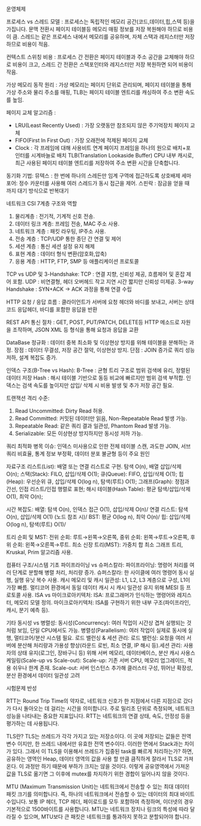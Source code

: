 운영체제

프로세스  vs 스레드 모델 :
프로세스는 독립적인 메모리 공간(코드,데이터,힙,스텍 등)을 가집니다.
문맥 전환시 페이지 테이블등 메모리 매핑 정보를 저장 복원해야 하므로 비용이 큼.
스레드는 같은 프로세스 내에서 메모리를 공유하며, 자체 스택과 레지스터만 저장하므로 비용이 적음.

컨텍스트 스위칭 비용 : 
프로세스 간 전환은 페이지 테이블과 주소 공간을 교체해야 하므로 비용이 크고, 
스레드 간 전환은 스택포인터와 레지스터만 저장 복원하면 되어 비용이 작음.

가상 메모리 동작 원리 :
가상 메모리는 페이지 단위로 관리되며, 페이지 테이블을 통해 가상 주소와 물리 주소를 매핑,
TLB는 페이지 테이블 엔트리를 캐싱하여 주소 변환 속도를 높임.

페이지 교체 알고리즘 :
 - LRU(Least Recently Used) :  가장 오랫동안 참조되지 않은 주기억장치 페이지 교체
 - FIFO(First In First Out) : 가장 오래전에 적제된 페이지 교체
 - Clock : 각 프레임에 대해 사용비트 연계 페이지 프레임을 하나의 원으로 배치+포인터를 시계바늘로 배치
TLB(Translation Lookaside Buffer)
CPU 내부 캐시로, 최근 사용된 페이지 테이블 엔트리를 저장하여 주소 변환 시간을 단축합니다.

동기화 기법:
뮤텍스 : 한 번에 하나의 스레든만 임계 구역에 접근하도록 상호배제
세마포어: 정수 카운터를 사용해 여러 스레드가 동시 접근을 제어.
스핀락 : 잠금을 얻을 때 까지 대기 방식으로 반복대기

네트워크
CSI 7계층 구조와 역할
1. 물리계층 : 전기적, 기계적 신호 전송.
2. 데이터 링크 계층: 프레임 전송, MAC 주소 사용.
3. 네트워크 계층 : 패킷 라우팅, IP주소 사용.
4. 전송 계층 : TCP/UDP 통한 종단 간 연결 및 제어
5. 세션 계층 : 통신 세션 설정 유지 해제
6. 표현 계층 : 데이터 형식 변환(암호화,압축)
7. 응용 계층 : HTTP, FTP, SMP 등 애플리케이션 프로토콜

TCP vs UDP 및 3-Handshake:
TCP : 연결 지향, 신뢰성 제공, 흐름제어 및 혼잡 제어 포함.
UDP : 비연결형, 헤더 오버헤드 작고 지연 시간 짧지만 신뢰성 미제공.
3-way Handshake : SYN+ACK -> ACK 과정을 통해 연결 수립

HTTP 요청 / 응답 흐름 :
클라이언트가 서버에 요청 헤더와 바디를 보내고, 서버는 상태코드
응답헤더, 바디를 포함한 응답을 반환

REST API 통신 절차 :
GET, POST, PUT/PATCH, DELETE등 HTTP 메소드로 자원을 조작하며, JSON XML 등 형식을 통해 요청과 응답을 교환

DataBase
정규화 :
데이터 중복 최소화 및 이상현상 방지를 위해 테이블을 분해하는 과정.
장점 : 데이터 무결성, 저장 공간 절약, 이상현상 방지.
단점 : JOIN 증가로 쿼리 성능 저하, 설계 복잡도 증가.

인덱스 구조(B-Tree vs Hash):
B-Tree : 균형 트리 구조로 범위 검색에 유리, 정렬된 데이터 저장
Hash : 해시 테이블 기반으로 동등 비교에 빠르지만 범위 검색 부적합.
인덱스는 검색 속도를 높이지만 삽입/ 삭제 시 비용 발생 및 추가 저장 공간 필요.

트랜잭션 격리 수준:
1) Read Uncommitted: Dirty Read 허용.
2) Read Committed: 커밋된 데이터만 읽음, Non-Repeatable Read 발생 가능.
3) Repeatable Read: 같은 쿼리 결과 일관성, Phantom Read 발생 가능.
4) Serializable: 모든 이상현상 방지하지만 동시성 저하 가능.

쿼리 최적화 병목 이슈:
인덱스 미사용으로 인한 전체 테이블 스캔, 과도한 JOIN, 서브쿼리 비효율, 
통계 정보 부정확, 데이터 분포 불균형 등이 주요 원인

자료구조 
리스트(List): 배열 또는 연결 리스트로 구현. 탐색 O(n), 배열 삽입/삭제 O(n);
스택(Stack): FILO, 삽입/삭제 O(1);
큐(Queue): FIFO, 삽입/삭제 O(1);
힙(Heap): 우선순위 큐, 삽입/삭제 O(log n), 탐색(루트) O(1);
그래프(Graph): 정점과 간선, 인접 리스트/인접 행렬로 표현;
해시 테이블(Hash Table): 평균 탐색/삽입/삭제 O(1), 최악 O(n);

시간 복잡도:
배열: 탐색 O(n), 인덱스 접근 O(1), 삽입/삭제 O(n)/
연결 리스트: 탐색 O(n), 삽입/삭제 O(1) (노드 참조 시)/
BST: 평균 O(log n), 최악 O(n)/
힙: 삽입/삭제 O(log n), 탐색(루트) O(1)/

트리 순회 및 MST:
전위 순회: 루트→왼쪽→오른쪽,
중위 순회: 왼쪽→루트→오른쪽,
후위 순회: 왼쪽→오른쪽→루트.
최소 신장 트리(MST): 가중치 합 최소 그래프 트리, Kruskal, Prim 알고리즘 사용.

컴퓨터 구조/시스템 기초
파이프라이닝 vs 슈퍼스칼라:
파이프라이닝: 명령어 처리를 여러 단계로 분할해 병렬 처리, 처리량 증가.
슈퍼스칼라: 한 사이클에 여러 명령어 동시 실행, 실행 유닛 복수 사용.
캐시 메모리 및 캐시 일관성:
L1, L2, L3 계층으로 구성, L1이 가장 빠름.
멀티코어 환경에서 동일 데이터 캐시 시 캐시 일관성 유지 위해 MESI 등 프로토콜 사용.
ISA vs 마이크로아키텍처:
ISA: 프로그래머가 인식하는 명령어와 레지스터, 메모리 모델 정의.
마이크로아키텍처: ISA를 구현하기 위한 내부 구조(파이프라인, 캐시, 분기 예측 등).

기타
동시성 vs 병렬성:
동시성(Concurrency): 여러 작업이 시간상 겹쳐 실행되는 것처럼 보임, 단일 CPU에서도 가능.
병렬성(Parallelism): 여러 작업이 실제로 동시에 실행, 멀티코어/분산 시스템 필요.
로드 밸런싱 & 세션 관리:
로드 밸런싱: 요청을 여러 서버에 분산해 처리량과 가용성 향상(라운드 로빈, 최소 연결, IP 해시 등).세션 관리: 사용자의 상태 유지(로그인, 장바구니 등) 위해 서버 메모리, 데이터베이스, 분산 캐시 사용스케일링(Scale-up vs Scale-out):
Scale-up: 기존 서버 CPU, 메모리 업그레이드, 적용 쉬우나 한계 존재.
Scale-out: 서버 인스턴스 추가해 클러스터 구성, 뛰어난 확장성, 분산 환경에서 데이터 일관성 고려 



시험문제 반성

 RTT는 Round Trip Time의 약자로, 
네트워크 신호가 한 지점에서 다른 지점으로 갔다가 다시 돌아오는 데 걸리는 시간을 의미합니다. 주로 밀리초 단위로 측정되며,
네트워크 성능을 나타내는 중요한 지표입니다. RTT는 네트워크의 연결 상태, 속도, 안정성 등을 평가하는 데 사용됩니다. 

TLS란?
 TLS는 쓰레드가 각각 가지고 있는 저장소이다.
이 곳에 저장되는 값들은 전역변수 이지만, 한 쓰레드 내에서만 유효한 전역 변수이다. 이러한 면에서 Stack과는 차이가 있다.
그래서 이 TLS을 이용해서 쓰레드가 집중된 task를 빠르게 처리하는가? 하면, 공유하는 영역인 Heap,
데이터 영역의 값을 사용 할 만큼 큼직하게 잘라서 TLS로 가져온다. 이 과정만 하기 때문에 부하가 크지는 않을 것이다.
이렇게 공유영역에서 가져온 값을 TLS로 옮기면 그 이후에 mutex를 차지하기 위한 경합이 일어나지 않을 것이다.

MTU (Maximum Transmission Unit)는 네트워크에서 전송할 수 있는 최대 데이터 패킷 크기를 의미합니다. 
즉, 하나의 네트워크에서 전송할 수 있는 데이터의 최대 바이트 수입니다. 
보통 IP 헤더, TCP 헤더, 페이로드를 모두 포함하여 측정하며, 이더넷의 경우 기본적으로 1500바이트를 사용합니다.
MTU는 네트워크 장치나 링크의 특성에 따라 달라질 수 있으며, MTU보다 큰 패킷은 네트워크를 통과하지 못하고 분할되어야 합니다. 
